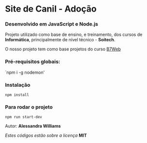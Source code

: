 # Site de Canil - Adoção

### Desenvolvido em JavaScript e Node.js

Projeto utilizado como base de ensino, e treinamento, dos cursos de **Informática**,
principalmente de nível técnico - **Soitech**.

O nosso projeto tem como base projetos do curso [B7Web](https://b7web.com.br/)

### Pré-requisitos globais:

`npm i -g nodemon'

### Instalação

`npm install`

### Para rodar o projeto

`npm run start-dev`

Autor: **Alessandra Williams**

_Estes códigos estão sobre a licença_ **MIT**
